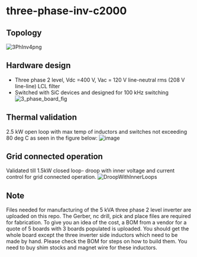 # three-phase-inv-c2000

## Topology
![3PhInv4png](https://github.com/unifi-consortium/three-phase-inv-c2000/assets/117390647/d84dceee-4ed1-4035-8424-cd716fe81151)


## Hardware design
+ Three phase 2 level, Vdc =400 V, Vac = 120 V line-neutral rms (208 V line-line) LCL filter 
+ Switched with SiC devices and designed for 100 kHz switching
![3_phase_board_fig](https://github.com/unifi-consortium/three-phase-inv-c2000/assets/117390647/3a36e519-630a-4050-8421-31b0a1dbe0f2)

## Thermal validation 
2.5 kW open loop with max temp of inductors and switches not exceeding 80 deg C as seen in the figure below:
![image](https://github.com/unifi-consortium/three-phase-inv-c2000/assets/117390647/139f9f25-4ba0-4dbe-bf88-efcfe297e9ad)

## Grid connected operation
Validated till 1.5kW closed loop- droop with inner voltage and current control for grid connected operation.
![DroopWithInnerLoops](https://github.com/unifi-consortium/three-phase-inv-c2000/assets/117390647/6749081e-753a-4dee-bb21-41f28c03e345)

## Note
Files needed for manufacturing of the 5 kVA three phase 2 level inverter are uploaded on this repo. The Gerber, nc drill, pick and place files are required for fabrication. To give you an idea of the cost, a BOM from a vendor for a quote of 5 boards with 3 boards populated is uploaded. You should get the whole board except the three inverter side inductors which need to be made by hand. Please check the BOM for steps on how to build them. You need to buy shim stocks and magnet wire for these inductors.
